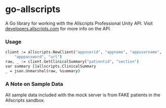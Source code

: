 # go-allscripts

A Go library for working with the Allscripts Professional Unity API. Visit 
[developers.allscripts.com](http://developer.allscripts.com) for more info on
the API.  

### Usage

```sh
client := allscripts.NewClient("appuserid", "appname", "appusername",
    "apppassword", "url")
raw, _ := client.GetClinicalSummary("patientid", "section")
var summary []allscripts.ClinicalSummary
_ = json.Unmarshal(raw, %summary)
```

### A Note on Sample Data
All sample data included with the mock server is from FAKE patients in the
Allscripts sandbox.
